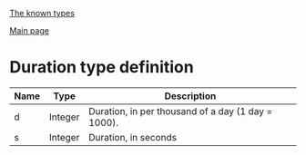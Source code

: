 
[The known types](./README.md)

[Main page](../README.md)

# Duration type definition

Name    |   Type  |  Description
--------|---------|-------------
d | Integer | Duration, in per thousand of a day (1 day = 1000).
s | Integer | Duration, in seconds


